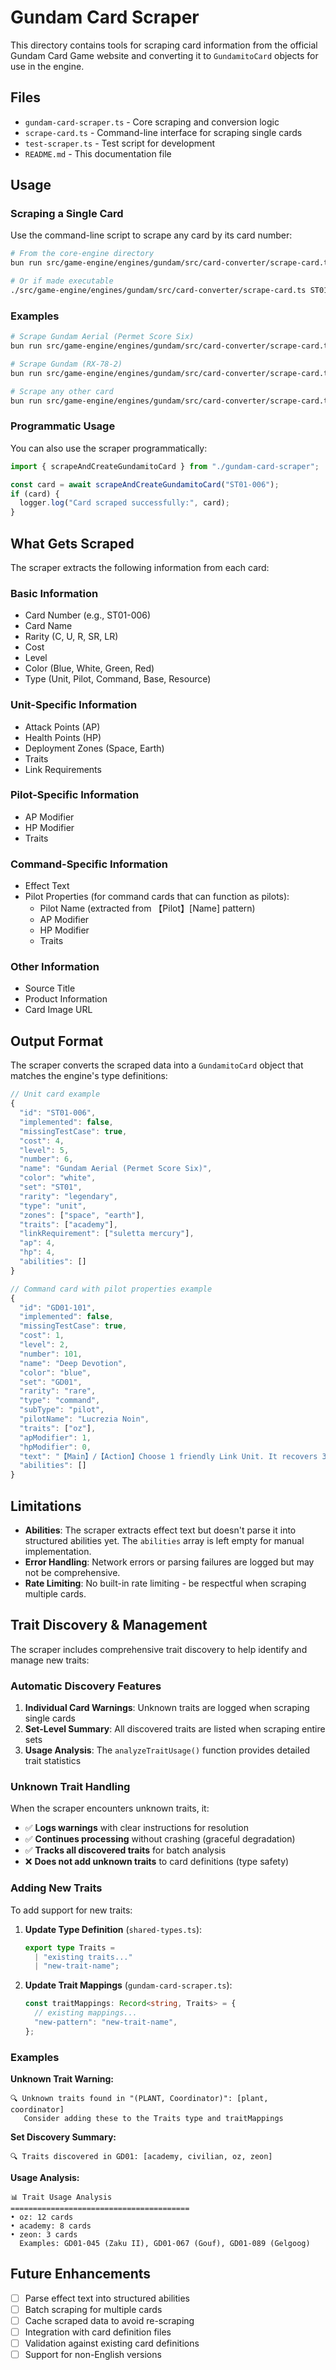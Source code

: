 # Gundam Card Scraper

This directory contains tools for scraping card information from the official Gundam Card Game website and converting it to `GundamitoCard` objects for use in the engine.

## Files

- `gundam-card-scraper.ts` - Core scraping and conversion logic
- `scrape-card.ts` - Command-line interface for scraping single cards
- `test-scraper.ts` - Test script for development
- `README.md` - This documentation file

## Usage

### Scraping a Single Card

Use the command-line script to scrape any card by its card number:

```bash
# From the core-engine directory
bun run src/game-engine/engines/gundam/src/card-converter/scrape-card.ts ST01-006

# Or if made executable
./src/game-engine/engines/gundam/src/card-converter/scrape-card.ts ST01-006
```

### Examples

```bash
# Scrape Gundam Aerial (Permet Score Six)
bun run src/game-engine/engines/gundam/src/card-converter/scrape-card.ts ST01-006

# Scrape Gundam (RX-78-2)
bun run src/game-engine/engines/gundam/src/card-converter/scrape-card.ts ST01-001

# Scrape any other card
bun run src/game-engine/engines/gundam/src/card-converter/scrape-card.ts GD01-001
```

### Programmatic Usage

You can also use the scraper programmatically:

```typescript
import { scrapeAndCreateGundamitoCard } from "./gundam-card-scraper";

const card = await scrapeAndCreateGundamitoCard("ST01-006");
if (card) {
  logger.log("Card scraped successfully:", card);
}
```

## What Gets Scraped

The scraper extracts the following information from each card:

### Basic Information
- Card Number (e.g., ST01-006)
- Card Name
- Rarity (C, U, R, SR, LR)
- Cost
- Level
- Color (Blue, White, Green, Red)
- Type (Unit, Pilot, Command, Base, Resource)

### Unit-Specific Information
- Attack Points (AP)
- Health Points (HP)
- Deployment Zones (Space, Earth)
- Traits
- Link Requirements

### Pilot-Specific Information
- AP Modifier
- HP Modifier
- Traits

### Command-Specific Information
- Effect Text
- Pilot Properties (for command cards that can function as pilots):
  - Pilot Name (extracted from 【Pilot】[Name] pattern)
  - AP Modifier
  - HP Modifier
  - Traits

### Other Information
- Source Title
- Product Information
- Card Image URL

## Output Format

The scraper converts the scraped data into a `GundamitoCard` object that matches the engine's type definitions:

```typescript
// Unit card example
{
  "id": "ST01-006",
  "implemented": false,
  "missingTestCase": true,
  "cost": 4,
  "level": 5,
  "number": 6,
  "name": "Gundam Aerial (Permet Score Six)",
  "color": "white",
  "set": "ST01",
  "rarity": "legendary",
  "type": "unit",
  "zones": ["space", "earth"],
  "traits": ["academy"],
  "linkRequirement": ["suletta mercury"],
  "ap": 4,
  "hp": 4,
  "abilities": []
}

// Command card with pilot properties example
{
  "id": "GD01-101",
  "implemented": false,
  "missingTestCase": true,
  "cost": 1,
  "level": 2,
  "number": 101,
  "name": "Deep Devotion",
  "color": "blue",
  "set": "GD01",
  "rarity": "rare",
  "type": "command",
  "subType": "pilot",
  "pilotName": "Lucrezia Noin",
  "traits": ["oz"],
  "apModifier": 1,
  "hpModifier": 0,
  "text": "【Main】/【Action】Choose 1 friendly Link Unit. It recovers 3 HP.\n【Pilot】[Lucrezia Noin]",
  "abilities": []
}
```

## Limitations

- **Abilities**: The scraper extracts effect text but doesn't parse it into structured abilities yet. The `abilities` array is left empty for manual implementation.
- **Error Handling**: Network errors or parsing failures are logged but may not be comprehensive.
- **Rate Limiting**: No built-in rate limiting - be respectful when scraping multiple cards.

## Trait Discovery & Management

The scraper includes comprehensive trait discovery to help identify and manage new traits:

### Automatic Discovery Features

1. **Individual Card Warnings**: Unknown traits are logged when scraping single cards
2. **Set-Level Summary**: All discovered traits are listed when scraping entire sets  
3. **Usage Analysis**: The `analyzeTraitUsage()` function provides detailed trait statistics

### Unknown Trait Handling

When the scraper encounters unknown traits, it:
- ✅ **Logs warnings** with clear instructions for resolution
- ✅ **Continues processing** without crashing (graceful degradation)
- ✅ **Tracks all discovered traits** for batch analysis
- ❌ **Does not add unknown traits** to card definitions (type safety)

### Adding New Traits

To add support for new traits:

1. **Update Type Definition** (`shared-types.ts`):
   ```typescript
   export type Traits =
     | "existing traits..."
     | "new-trait-name";
   ```

2. **Update Trait Mappings** (`gundam-card-scraper.ts`):
   ```typescript
   const traitMappings: Record<string, Traits> = {
     // existing mappings...
     "new-pattern": "new-trait-name",
   };
   ```

### Examples

**Unknown Trait Warning:**
```
🔍 Unknown traits found in "(PLANT, Coordinator)": [plant, coordinator]
   Consider adding these to the Traits type and traitMappings
```

**Set Discovery Summary:**
```
🔍 Traits discovered in GD01: [academy, civilian, oz, zeon]
```

**Usage Analysis:**
```
📊 Trait Usage Analysis
========================================
• oz: 12 cards
• academy: 8 cards  
• zeon: 3 cards
  Examples: GD01-045 (Zaku II), GD01-067 (Gouf), GD01-089 (Gelgoog)
```

## Future Enhancements

- [ ] Parse effect text into structured abilities
- [ ] Batch scraping for multiple cards
- [ ] Cache scraped data to avoid re-scraping
- [ ] Integration with card definition files
- [ ] Validation against existing card definitions
- [ ] Support for non-English versions